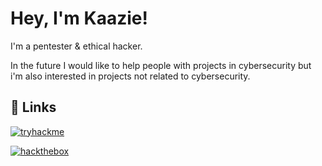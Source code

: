 # Hey, I'm Kaazie! 

I'm a pentester & ethical hacker. 

In the future I would like to help people with projects in cybersecurity but i'm also interested in projects not related to cybersecurity.


## 🔗 Links
[![tryhackme](https://img.shields.io/badge/tryhackme-FF0000?style=for-the-badge&logo=tryhackme&logoColor=white)](https://tryhackme.com/p/kaazie)

[![hackthebox](https://img.shields.io/badge/hackthebox-008000?style=for-the-badge&logo=hackthebox&logoColor=white)](https://app.hackthebox.com/profile/1321002)


